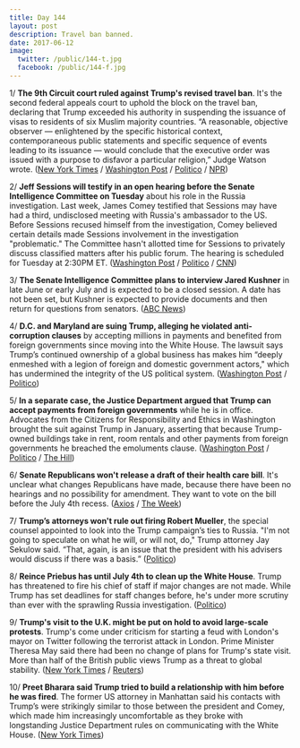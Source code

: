 ```yaml
---
title: Day 144
layout: post
description: Travel ban banned.
date: 2017-06-12
image:
  twitter: /public/144-t.jpg
  facebook: /public/144-f.jpg
---
```


1/ **The 9th Circuit court ruled against Trump's revised travel ban**. It's the second federal appeals court to uphold the block on the travel ban, declaring that Trump exceeded his authority in suspending the issuance of visas to residents of six Muslim majority countries. “A reasonable, objective observer — enlightened by the specific historical context, contemporaneous public statements and specific sequence of events leading to its issuance — would conclude that the executive order was issued with a purpose to disfavor a particular religion,” Judge Watson wrote. ([New York Times](https://www.nytimes.com/2017/06/12/us/politics/trump-travel-ban-court-of-appeals.html) / [Washington Post](https://www.washingtonpost.com/world/national-security/federal-appeals-court-upholds-freeze-on-trumps-travel-ban/2017/06/12/035893c4-4f91-11e7-be25-3a519335381c_story.html) / [Politico](http://www.politico.com/story/2017/06/12/ninth-circuit-upholds-block-on-trumps-travel-ban-239433) / [NPR](http://www.npr.org/sections/thetwo-way/2017/06/12/532620714/another-federal-appeals-court-says-trumps-travel-ban-should-remain-on-hold))

2/ **Jeff Sessions will testify in an open hearing before the Senate Intelligence Committee on Tuesday** about his role in the Russia investigation. Last week, James Comey testified that Sessions may have had a third, undisclosed meeting with Russia's ambassador to the US. Before Sessions recused himself from the investigation, Comey believed certain details made Sessions involvement in the investigation "problematic." The Committee hasn't allotted time for Sessions to privately discuss classified matters after his public forum. The hearing is scheduled for Tuesday at 2:30PM ET. ([Washington Post](https://www.washingtonpost.com/world/national-security/sessions-will-testify-in-open-hearing-before-senate-intelligence-committee/2017/06/12/bcd46802-4f80-11e7-91eb-9611861a988f_story.html) / [Politico](http://www.politico.com/story/2017/06/12/sessions-to-testify-in-open-hearing-before-senate-intelligence-committee-239425) / [CNN](http://www.cnn.com/2017/06/12/politics/sessions-intelligence-committee/index.html))

3/ **The Senate Intelligence Committee plans to interview Jared Kushner** in late June or early July and is expected to be a closed session. A date has not been set, but Kushner is expected to provide documents and then return for questions from senators. ([ABC News](http://abcnews.go.com/Politics/senate-intelligence-committee-plans-interview-jared-kushner-source/story?id=47928897))

4/ **D.C. and Maryland are suing Trump, alleging he violated anti-corruption clauses** by accepting millions in payments and benefited from foreign governments since moving into the White House. The lawsuit says Trump’s continued ownership of a global business has makes him “deeply enmeshed with a legion of foreign and domestic government actors," which has undermined the integrity of the US political system. ([Washington Post](https://www.washingtonpost.com/local/dc-politics/dc-and-maryland-to-sue-president-trump-alleging-breach-of-constitutional-oath/2017/06/11/0059e1f0-4f19-11e7-91eb-9611861a988f_story.html) / [Politico](http://www.politico.com/story/2017/06/12/trump-lawsuit-maryland-washington-dc-239420))

5/ **In a separate case, the Justice Department argued that Trump can accept payments from foreign governments** while he is in office. Advocates from the Citizens for Responsibility and Ethics in Washington brought the suit against Trump in January, asserting that because Trump-owned buildings take in rent, room rentals and other payments from foreign governments he breached the emoluments clause. ([Washington Post](https://www.washingtonpost.com/politics/foreign-payments-to-trumps-businesses-are-legally-permitted-argues-justice-department/2017/06/10/e66c7312-4d8c-11e7-a186-60c031eab644_story.html) / [Politico](http://www.politico.com/story/2017/06/09/trump-foreign-payments-emoluments-feds-239380) / [The Hill](http://thehill.com/homenews/administration/337210-doj-lawyers-argue-trump-can-accept-payments-from-foreign-governments?rnd=1497052482))

6/ **Senate Republicans won't release a draft of their health care bill**. It's unclear what changes Republicans have made, because there have been no hearings and no possibility for amendment. They want to vote on the bill before the July 4th recess. ([Axios](https://www.axios.com/senate-gop-wrapping-up-health-care-bill-but-wont-release-it-2440345281.html) / [The Week](https://theweek.com/articles/704729/republicans-are-closer-killing-obamacare-than-think))

7/ **Trump’s attorneys won't rule out firing Robert Mueller**, the special counsel appointed to look into the Trump campaign’s ties to Russia. "I'm not going to speculate on what he will, or will not, do," Trump attorney Jay Sekulow said. “That, again, is an issue that the president with his advisers would discuss if there was a basis.” ([Politico](http://www.politico.com/story/2017/06/11/trump-mueller-special-counsel-239396))

8/ **Reince Priebus has until July 4th to clean up the White House**. Trump has threatened to fire his chief of staff if major changes are not made. While Trump has set deadlines for staff changes before, he's under more scrutiny than ever with the sprawling Russia investigation. ([Politico](http://www.politico.com/story/2017/06/11/donald-trump-reince-priebus-deadline-239411))

9/ **Trump's visit to the U.K. might be put on hold to avoid large-scale protests**. Trump's come under criticism for starting a feud with London's mayor on Twitter following the terrorist attack in London. Prime Minister Theresa May said there had been no change of plans for Trump's state visit. More than half of the British public views Trump as a threat to global stability. ([New York Times](https://www.nytimes.com/2017/06/11/us/politics/trump-uk-visit.html) / [Reuters](https://www.reuters.com/article/us-britain-usa-idUSKBN1920OC))

10/ **Preet Bharara said Trump tried to build a relationship with him before he was fired**. The former US attorney in Manhattan said his contacts with Trump’s were strikingly similar to those between the president and Comey, which made him increasingly uncomfortable as they broke with longstanding Justice Department rules on communicating with the White House. ([New York Times](https://www.nytimes.com/2017/06/11/us/politics/preet-bharara-trump-contacts.html))